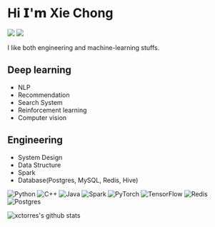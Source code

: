 # Hi 𝗜'𝗺 Xie Chong

[![](https://img.shields.io/badge/-@xctorres-%23181717?style=flat-square&logo=github)](https://github.com/xctorres)
[![](https://img.shields.io/website?color=0ab9e6&style=flat-square&up_message=xctorres&url=https%3A%2F%2Fxctorres.github.io/)](https://xctorres.github.io/)

I like both engineering and machine-learning stuffs. 
## Deep learning 
- NLP
- Recommendation  
- Search System 
- Reinforcement learning  
- Computer vision  

## Engineering
- System Design  
- Data Structure
- Spark  
- Database(Postgres, MySQL, Redis, Hive)

![Python](https://img.shields.io/badge/-Python-%231572B6?style=flat-square&logo=python&logoColor=white)
![C++](https://img.shields.io/badge/-C++-%23E44D27?style=flat-square&logo=c++)
![Java](https://img.shields.io/badge/-Java-007ACC?style=flat-square&logo=java)
![Spark](https://img.shields.io/badge/-Spark-%231572B6?style=flat-square&logo=Spark&logoColor=white)
![PyTorch](https://img.shields.io/badge/PyTorch-%23EE4C2C.svg?style=flat-square&logo=PyTorch&logoColor=white)
![TensorFlow](https://img.shields.io/badge/TensorFlow-%23FF6F00.svg?style=flat-square&logo=TensorFlow&logoColor=white)
![Redis](https://img.shields.io/badge/redis-%23DD0031.svg?style=flat-square&logo=redis&logoColor=white)
![Postgres](https://img.shields.io/badge/postgres-%23316192.svg?style=flat-square&logo=postgresql&logoColor=white) 

![xctorres's github stats](https://github-readme-stats.vercel.app/api?username=xcTorres&show_icons=true&theme=dracula)
